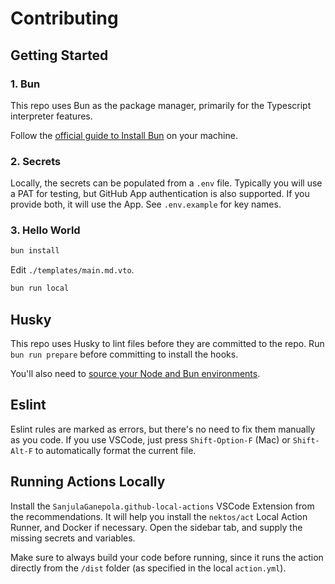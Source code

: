 # Contributing

## Getting Started

### 1. Bun

This repo uses Bun as the package manager, primarily for the Typescript interpreter features.

Follow the [official guide to Install Bun](https://bun.sh/docs/installation#installing) on your machine.

### 2. Secrets

Locally, the secrets can be populated from a `.env` file. Typically you will use a PAT for testing, but GitHub App authentication is also supported. If you provide both, it will use the App. See `.env.example` for key names.

### 3. Hello World

```sh
bun install
```

Edit `./templates/main.md.vto`.

```sh
bun run local
```

## Husky

This repo uses Husky to lint files before they are committed to the repo. Run `bun run prepare` before committing to install the hooks.

You'll also need to [source your Node and Bun environments](https://github.com/typicode/husky/blob/main/docs/how-to.md#solution).

## Eslint

Eslint rules are marked as errors, but there's no need to fix them manually as you code. If you use VSCode, just press `Shift-Option-F` (Mac) or `Shift-Alt-F` to automatically format the current file.

## Running Actions Locally

Install the `SanjulaGanepola.github-local-actions` VSCode Extension from the recommendations. It will help you install the `nektos/act` Local Action Runner, and Docker if necessary. Open the sidebar tab, and supply the missing secrets and variables.

Make sure to always build your code before running, since it runs the action directly from the `/dist` folder (as specified in the local `action.yml`).
